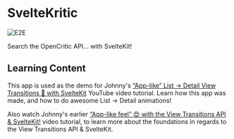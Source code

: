 # SvelteKritic

![E2E](https://github.com/jmagrippis/svelte-kritic/actions/workflows/playwright.yaml/badge.svg)

Search the OpenCritic API... with SvelteKit!

## Learning Content

This app is used as the demo for Johnny's [“App-like” List → Detail View Transitions 🦸 with SvelteKit](https://www.youtube.com/watch?v=suuxXrMs5P4) YouTube video tutorial. Learn how this app was made, and how to do awesome List -> Detail animations!

Also watch Johnny's earlier [“App-like feel” 😍 with the View Transitions API & SvelteKit!](https://www.youtube.com/watch?v=qcgGJ0J3yOA) video tutorial, to learn more about the foundations in regards to the View Transitions API & SvelteKit.

